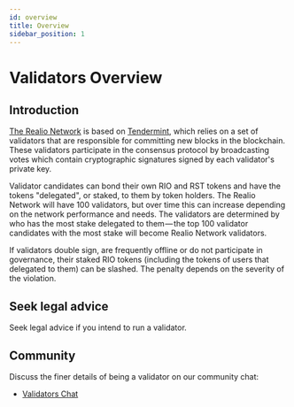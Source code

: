 ```yaml
---
id: overview
title: Overview
sidebar_position: 1
---
```


# Validators Overview

## Introduction
[The Realio Network](../01-intro.md) is based on [Tendermint](https://github.com/tendermint/tendermint/tree/master/docs/introduction), which relies on a set of validators that are responsible for committing new blocks in the blockchain. These validators participate in the consensus protocol by broadcasting votes which contain cryptographic signatures signed by each validator's private key.

Validator candidates can bond their own RIO and RST tokens and have the tokens "delegated", or staked, to them by token holders. The Realio Network will have 100 validators, but over time this can increase depending on the network performance and needs. The validators are determined by who has the most stake delegated to them — the top 100 validator candidates with the most stake will become Realio Network validators.

If validators double sign, are frequently offline or do not participate in governance, their staked RIO tokens (including the tokens of users that delegated to them) can be slashed. The penalty depends on the severity of the violation.

## Seek legal advice
Seek legal advice if you intend to run a validator.

## Community
Discuss the finer details of being a validator on our community chat:

* [Validators Chat](https://discord.gg/Nv9EUbRnKb)
